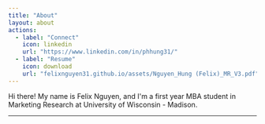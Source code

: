 ```yaml
---
title: "About"
layout: about
actions:
  - label: "Connect"
    icon: linkedin
    url: "https://www.linkedin.com/in/phhung31/"
  - label: "Resume"
    icon: download
    url: "felixnguyen31.github.io/assets/Nguyen_Hung (Felix)_MR_V3.pdf"
---
```


Hi there! My name is Felix Nguyen, and I'm a first year MBA student in Marketing Research at University of Wisconsin - Madison.

---
